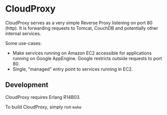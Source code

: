 # CloudProxy

CloudProxy serves as a very simple Reverse Proxy listening on port 80 (http). It is forwarding requests to Tomcat, CouchDB and potentially other internal services.

Some use-cases:
 * Make services running on Amazon EC2 accessible for applications running on Google AppEngine. Google restricts outside requests to port 80.
 * Single, "managed" entry point to services running in EC2.


## Development

CloudProxy requires Erlang R14B03.

To build CloudProxy, simply run `make`
